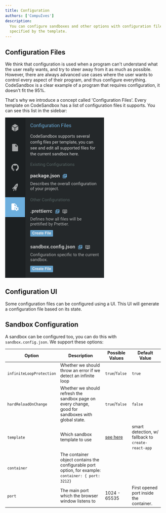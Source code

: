 ```yaml
---
title: Configuration
authors: ['CompuIves']
description:
  You can configure sandboxes and other options with configuration files
  specified by the template.
---
```


## Configuration Files

We think that configuration is used when a program can't understand what the
user really wants, and try to steer away from it as much as possible. However,
there are always advanced use cases where the user wants to control every aspect
of their program, and thus configure everything. CodeSandbox is a clear example
of a program that requires configuration, it doesn't fit the 95%.

That's why we introduce a concept called 'Configuration Files'. Every template
on CodeSandbox has a list of configuration files it supports. You can see this
list in the sidebar:

![Configurations File UI](./images/configuration.png)

## Configuration UI

Some configuration files can be configured using a UI. This UI will generate a
configuration file based on its state.

## Sandbox Configuration

A sandbox can be configured too, you can do this with `sandbox.config.json`. We
support these options:

| Option                   | Description                                                                                         | Possible Values                                                                                                    | Default Value                                      |
| ------------------------ | --------------------------------------------------------------------------------------------------- | ------------------------------------------------------------------------------------------------------------------ | -------------------------------------------------- |
| `infiniteLoopProtection` | Whether we should throw an error if we detect an infinite loop                                      | `true`/`false`                                                                                                     | `true`                                             |
| `hardReloadOnChange`     | Whether we should refresh the sandbox page on every change, good for sandboxes with global state.   | `true`/`false`                                                                                                     | `false`                                            |
| `template`               | Which sandbox template to use                                                                       | [see here](https://github.com/codesandbox-app/codesandbox-importers/blob/master/packages/types/index.d.ts#L24-L39) | smart detection, w/ fallback to `create-react-app` |
| `container`              | The container object contains the configurable port option, for example: `container: { port: 3212}` |
| `port`                   | The main port which the browser window listens to                                                   | 1024 - 65535                                                                                                       | First opened port inside the container.            |
